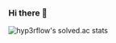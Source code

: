 ### Hi there 👋

![hyp3rflow's solved.ac stats](https://github-readme-solvedac.hyp3rflow.vercel.app/api/?handle=ljwljw8541)
